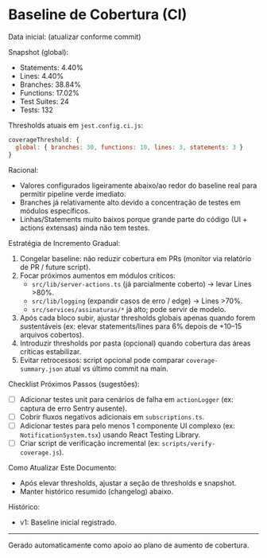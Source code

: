 # Baseline de Cobertura (CI)

Data inicial: (atualizar conforme commit)

Snapshot (global):

- Statements: 4.40%
- Lines: 4.40%
- Branches: 38.84%
- Functions: 17.02%
- Test Suites: 24
- Tests: 132

Thresholds atuais em `jest.config.ci.js`:

```js
coverageThreshold: {
  global: { branches: 30, functions: 10, lines: 3, statements: 3 }
}
```

Racional:

- Valores configurados ligeiramente abaixo/ao redor do baseline real para permitir pipeline verde imediato.
- Branches já relativamente alto devido a concentração de testes em módulos específicos.
- Linhas/Statements muito baixos porque grande parte do código (UI + actions extensas) ainda não tem testes.

Estratégia de Incremento Gradual:

1. Congelar baseline: não reduzir cobertura em PRs (monitor via relatório de PR / future script).
2. Focar próximos aumentos em módulos críticos:
   - `src/lib/server-actions.ts` (já parcialmente coberto) → levar Lines >80%.
   - `src/lib/logging` (expandir casos de erro / edge) → Lines >70%.
   - `src/services/assinaturas/*` já alto; pode servir de modelo.
3. Após cada bloco subir, ajustar thresholds globais apenas quando forem sustentáveis (ex: elevar statements/lines para 6% depois de +10–15 arquivos cobertos).
4. Introduzir thresholds por pasta (opcional) quando cobertura das áreas críticas estabilizar.
5. Evitar retrocessos: script opcional pode comparar `coverage-summary.json` atual vs último commit na main.

Checklist Próximos Passos (sugestões):

- [ ] Adicionar testes unit para cenários de falha em `actionLogger` (ex: captura de erro Sentry ausente).
- [ ] Cobrir fluxos negativos adicionais em `subscriptions.ts`.
- [ ] Adicionar testes para pelo menos 1 componente UI complexo (ex: `NotificationSystem.tsx`) usando React Testing Library.
- [ ] Criar script de verificação incremental (ex: `scripts/verify-coverage.js`).

Como Atualizar Este Documento:

- Após elevar thresholds, ajustar a seção de thresholds e snapshot.
- Manter histórico resumido (changelog) abaixo.

Histórico:

- v1: Baseline inicial registrado.

---

Gerado automaticamente como apoio ao plano de aumento de cobertura.
